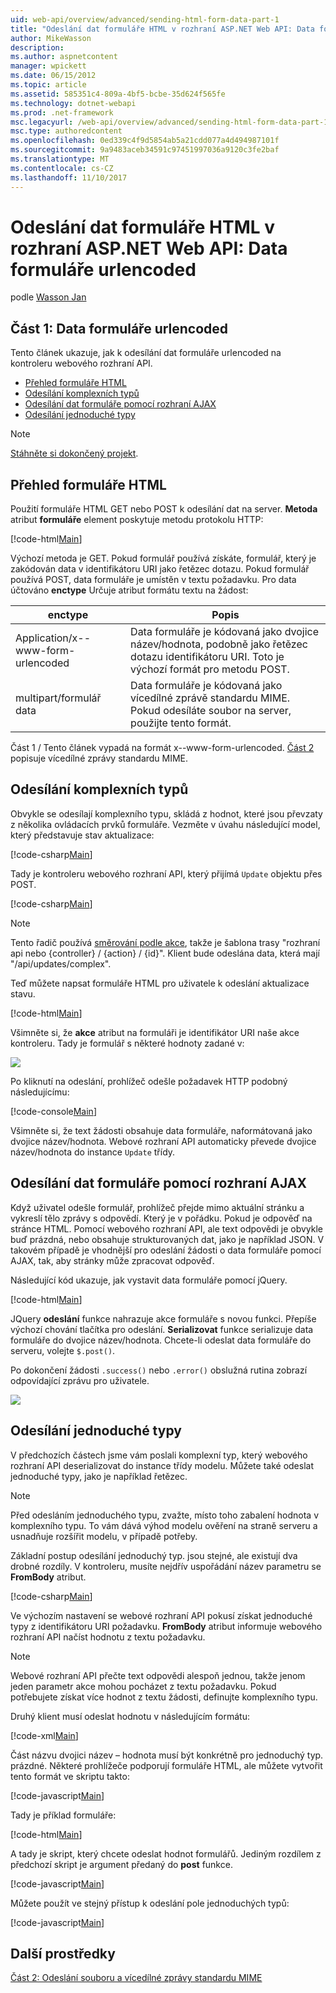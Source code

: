 ```yaml
---
uid: web-api/overview/advanced/sending-html-form-data-part-1
title: "Odeslání dat formuláře HTML v rozhraní ASP.NET Web API: Data formuláře urlencoded | Microsoft Docs"
author: MikeWasson
description: 
ms.author: aspnetcontent
manager: wpickett
ms.date: 06/15/2012
ms.topic: article
ms.assetid: 585351c4-809a-4bf5-bcbe-35d624f565fe
ms.technology: dotnet-webapi
ms.prod: .net-framework
msc.legacyurl: /web-api/overview/advanced/sending-html-form-data-part-1
msc.type: authoredcontent
ms.openlocfilehash: 0ed339c4f9d5854ab5a21cdd077a4d494987101f
ms.sourcegitcommit: 9a9483aceb34591c97451997036a9120c3fe2baf
ms.translationtype: MT
ms.contentlocale: cs-CZ
ms.lasthandoff: 11/10/2017
---
```

<a name="sending-html-form-data-in-aspnet-web-api-form-urlencoded-data"></a>Odeslání dat formuláře HTML v rozhraní ASP.NET Web API: Data formuláře urlencoded
====================
podle [Wasson Jan](https://github.com/MikeWasson)

## <a name="part-1-form-urlencoded-data"></a>Část 1: Data formuláře urlencoded

Tento článek ukazuje, jak k odesílání dat formuláře urlencoded na kontroleru webového rozhraní API.

- [Přehled formuláře HTML](#overview_of_html_forms)
- [Odesílání komplexních typů](#sending_complex_types)
- [Odesílání dat formuláře pomocí rozhraní AJAX](#sending_form_data_via_ajax)
- [Odesílání jednoduché typy](#sending_simple_types)

> [!NOTE]
> [Stáhněte si dokončený projekt](https://code.msdn.microsoft.com/ASPNET-Web-API-Sending-a6f9d007).


<a id="overview_of_html_forms"></a>
## <a name="overview-of-html-forms"></a>Přehled formuláře HTML

Použití formuláře HTML GET nebo POST k odesílání dat na server. **Metoda** atribut **formuláře** element poskytuje metodu protokolu HTTP:

[!code-html[Main](sending-html-form-data-part-1/samples/sample1.html)]

Výchozí metoda je GET. Pokud formulář používá získáte, formulář, který je zakódován data v identifikátoru URI jako řetězec dotazu. Pokud formulář používá POST, data formuláře je umístěn v textu požadavku. Pro data účtováno **enctype** Určuje atribut formátu textu na žádost:

| enctype | Popis |
| --- | --- |
| Application/x--www-form-urlencoded | Data formuláře je kódovaná jako dvojice název/hodnota, podobně jako řetězec dotazu identifikátoru URI. Toto je výchozí formát pro metodu POST. |
| multipart/formulář data | Data formuláře je kódovaná jako vícedílné zprávě standardu MIME. Pokud odesíláte soubor na server, použijte tento formát. |

Část 1 / Tento článek vypadá na formát x--www-form-urlencoded. [Část 2](sending-html-form-data-part-2.md) popisuje vícedílné zprávy standardu MIME.

<a id="sending_complex_types"></a>
## <a name="sending-complex-types"></a>Odesílání komplexních typů

Obvykle se odesílají komplexního typu, skládá z hodnot, které jsou převzaty z několika ovládacích prvků formuláře. Vezměte v úvahu následující model, který představuje stav aktualizace:

[!code-csharp[Main](sending-html-form-data-part-1/samples/sample2.cs)]

Tady je kontroleru webového rozhraní API, který přijímá `Update` objektu přes POST.

[!code-csharp[Main](sending-html-form-data-part-1/samples/sample3.cs)]

> [!NOTE]
> Tento řadič používá [směrování podle akce](../web-api-routing-and-actions/routing-in-aspnet-web-api.md#routing_by_action_name), takže je šablona trasy &quot;rozhraní api nebo {controller} / {action} / {id}&quot;. Klient bude odeslána data, která mají &quot;/api/updates/complex&quot;.


Teď můžete napsat formuláře HTML pro uživatele k odeslání aktualizace stavu.

[!code-html[Main](sending-html-form-data-part-1/samples/sample4.html)]

Všimněte si, že **akce** atribut na formuláři je identifikátor URI naše akce kontroleru. Tady je formulář s některé hodnoty zadané v:

![](sending-html-form-data-part-1/_static/image1.png)

Po kliknutí na odeslání, prohlížeč odešle požadavek HTTP podobný následujícímu:

[!code-console[Main](sending-html-form-data-part-1/samples/sample5.cmd)]

Všimněte si, že text žádosti obsahuje data formuláře, naformátovaná jako dvojice název/hodnota. Webové rozhraní API automaticky převede dvojice název/hodnota do instance `Update` třídy.

<a id="sending_form_data_via_ajax"></a>
## <a name="sending-form-data-via-ajax"></a>Odesílání dat formuláře pomocí rozhraní AJAX

Když uživatel odešle formulář, prohlížeč přejde mimo aktuální stránku a vykreslí tělo zprávy s odpovědí. Který je v pořádku. Pokud je odpověď na stránce HTML. Pomocí webového rozhraní API, ale text odpovědi je obvykle buď prázdná, nebo obsahuje strukturovaných dat, jako je například JSON. V takovém případě je vhodnější pro odeslání žádosti o data formuláře pomocí AJAX, tak, aby stránky může zpracovat odpověď.

Následující kód ukazuje, jak vystavit data formuláře pomocí jQuery.

[!code-html[Main](sending-html-form-data-part-1/samples/sample6.html)]

JQuery **odeslání** funkce nahrazuje akce formuláře s novou funkci. Přepíše výchozí chování tlačítka pro odeslání. **Serializovat** funkce serializuje data formuláře do dvojice název/hodnota. Chcete-li odeslat data formuláře do serveru, volejte `$.post()`.

Po dokončení žádosti `.success()` nebo `.error()` obslužná rutina zobrazí odpovídající zprávu pro uživatele.

![](sending-html-form-data-part-1/_static/image2.png)

<a id="sending_simple_types"></a>
## <a name="sending-simple-types"></a>Odesílání jednoduché typy

V předchozích částech jsme vám poslali komplexní typ, který webového rozhraní API deserializovat do instance třídy modelu. Můžete také odeslat jednoduché typy, jako je například řetězec.

> [!NOTE]
> Před odesláním jednoduchého typu, zvažte, místo toho zabalení hodnota v komplexního typu. To vám dává výhod modelu ověření na straně serveru a usnadňuje rozšířit modelu, v případě potřeby.


Základní postup odesílání jednoduchý typ. jsou stejné, ale existují dva drobné rozdíly. V kontroleru, musíte nejdřív uspořádání název parametru se **FromBody** atribut.

[!code-csharp[Main](sending-html-form-data-part-1/samples/sample7.cs?highlight=3)]

Ve výchozím nastavení se webové rozhraní API pokusí získat jednoduché typy z identifikátoru URI požadavku. **FromBody** atribut informuje webového rozhraní API načíst hodnotu z textu požadavku.

> [!NOTE]
> Webové rozhraní API přečte text odpovědi alespoň jednou, takže jenom jeden parametr akce mohou pocházet z textu požadavku. Pokud potřebujete získat více hodnot z textu žádosti, definujte komplexního typu.


Druhý klient musí odeslat hodnotu v následujícím formátu:

[!code-xml[Main](sending-html-form-data-part-1/samples/sample8.xml)]

Část názvu dvojici název – hodnota musí být konkrétně pro jednoduchý typ. prázdné. Některé prohlížeče podporují formuláře HTML, ale můžete vytvořit tento formát ve skriptu takto:

[!code-javascript[Main](sending-html-form-data-part-1/samples/sample9.js)]

Tady je příklad formuláře:

[!code-html[Main](sending-html-form-data-part-1/samples/sample10.html)]

A tady je skript, který chcete odeslat hodnot formulářů. Jediným rozdílem z předchozí skript je argument předaný do **post** funkce.

[!code-javascript[Main](sending-html-form-data-part-1/samples/sample11.js?highlight=2)]

Můžete použít ve stejný přístup k odeslání pole jednoduchých typů:

[!code-javascript[Main](sending-html-form-data-part-1/samples/sample12.js)]

## <a name="additional-resources"></a>Další prostředky

[Část 2: Odeslání souboru a vícedílné zprávy standardu MIME](sending-html-form-data-part-2.md)
